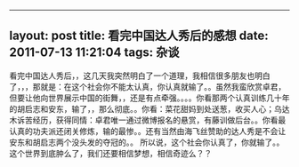 
---
layout: post
title: 看完中国达人秀后的感想
date: 2011-07-13 11:21:04
tags: 杂谈
---

看完中国达人秀后，，这几天我突然明白了一个道理，我相信很多朋友也明白了，，，那就是：在这个社会你不能太认真，你认真就输了。。虽然我蛮欣赏卓君，但要让他向世界展示中国的街舞，，还是有点牵强。。。。你看那两个认真训练几十年的胡启志和安东，输了，，那么彻底。。你看：菜花甜妈到处送葱，收买人心；乌达木诉苦经历，获得同情：卓君唯一通过微博报名的悬赏，有藤训做后台。。你看最认真的功夫派还闭关修炼，输的最惨。。还有当然由海飞丝赞助的达人秀是不会让安东和胡启志两个没头发的夺冠的。。 所以说，这个社会你认真了，你就输了。。 这个世界到底肿么了，我们还要相信梦想，相信奇迹么？？

